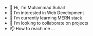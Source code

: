 - 👋 Hi, I’m Muhammad Suhail
- 👀 I’m interested in Web Development
- 🌱 I’m currently learning MERN stack
- 💞️ I’m looking to collaborate on projects
- 📫 How to reach me ...

<!---
iamsuhail/iamsuhail is a ✨ special ✨ repository because its `README.md` (this file) appears on your GitHub profile.
You can click the Preview link to take a look at your changes.
--->
